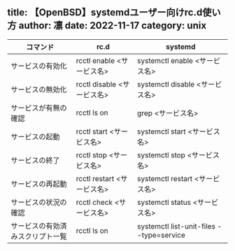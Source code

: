 title: 【OpenBSD】systemdユーザー向けrc.d使い方
author: 凛
date: 2022-11-17
category: unix
----

コマンド | rc.d | systemd
-- | -- | --
サービスの有効化 | rcctl enable <サービス名> | systemctl enable <サービス名>
サービスの無効化 | rcctl disable <サービス名> | systemctl disable <サービス名>
サービスが有無の確認 | rcctl ls on | grep <サービス名> | systemctl is-enabled <サービス名>
サービスの起動 | rcctl start <サービス名> | systemctl start <サービス名>
サービスの終了 |  rcctl stop <サービス名> | systemctl stop <サービス名>
サービスの再起動 |  rcctl restart <サービス名> | systemctl restart <サービス名>
サービスの状況の確認 |  rcctl check <サービス名> | systemctl status <サービス名>
サービスの有効済みスクリプト一覧 | rcctl ls on | systemctl list-unit-files --type=service
